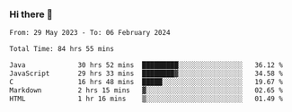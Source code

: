 ### Hi there 👋

<!--START_SECTION:waka-->

```txt
From: 29 May 2023 - To: 06 February 2024

Total Time: 84 hrs 55 mins

Java             30 hrs 52 mins  █████████░░░░░░░░░░░░░░░░   36.12 %
JavaScript       29 hrs 33 mins  ████████▓░░░░░░░░░░░░░░░░   34.58 %
C                16 hrs 48 mins  █████░░░░░░░░░░░░░░░░░░░░   19.67 %
Markdown         2 hrs 15 mins   ▓░░░░░░░░░░░░░░░░░░░░░░░░   02.65 %
HTML             1 hr 16 mins    ▒░░░░░░░░░░░░░░░░░░░░░░░░   01.49 %
```

<!--END_SECTION:waka-->
<!--
**the-beef-calculator/the-beef-calculator** is a ✨ _special_ ✨ repository because its `README.md` (this file) appears on your GitHub profile.

Here are some ideas to get you started:

- 🔭 I’m currently working on ...
- 🌱 I’m currently learning ...
- 👯 I’m looking to collaborate on ...
- 🤔 I’m looking for help with ...
- 💬 Ask me about ...
- 📫 How to reach me: ...
- 😄 Pronouns: ...
- ⚡ Fun fact: ...
-->
